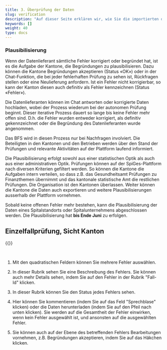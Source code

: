 ```yaml
---
title: 3. Überprüfung der Daten
slug: verification
description: "Auf dieser Seite erklären wir, wie Sie die importierten der Spitalstandorte Ihres Kantons auf der SpiGes plattform überprüfen können."
keywords: []
weight: 40
type: docs
---
```



### Plausibilisierung

Wenn der Datenlieferant sämtliche Fehler korrigiert oder begründet hat, ist es die Aufgabe der Kantone, die Begründungen zu plausibilisieren. Dazu können die Kantone Begründungen akzeptieren (Status «OK») oder in der Chat-Funktion, die bei jeder fehlerhaften Prüfung zu sehen ist, Rückfragen stellen oder eine Neulieferung anfordern. Ist ein Fehler nicht korrigierbar, so kann der Kanton diesen auch definitiv als Fehler kennzeichnen (Status «Fehler»).

Die Datenlieferanten können im Chat antworten oder korrigierte Daten hochladen, wobei der Prozess wiederum bei der autonomen Prüfung beginnt. Dieser iterative Prozess dauert so lange bis keine Fehler mehr offen sind. D.h. die Fehler wurden entweder korrigiert, als definitiv gekennzeichnet oder die Begründung des Datenlieferanten wurde angenommen.

Das BFS wird in diesen Prozess nur bei Nachfragen involviert. Die Beteiligten in den Kantonen und den Betrieben werden über den Stand der Prüfungen und relevante Aktivitäten auf der Plattform laufend informiert.

Die Plausibilisierung erfolgt sowohl aus einer statistischen Optik als auch aus einer administrativen Optik. Prüfungen können auf der SpiGes-Plattform nach diversen Kriterien gefiltert werden. So können die Kantone die Aufgaben intern verteilen, so dass z.B. das Gesundheitsamt Prüfungen zu Finanzthemen übernimmt und das kantonale statistische Amt die restlichen Prüfungen. Die Organisation ist den Kantonen überlassen. Weiter können die Kantone die Daten auch exportieren und weitere Plausibilisierungen ausserhalb der Plattform vornehmen.

Sobald keine offenen Fehler mehr bestehen, kann die Plausibilisierung der Daten eines Spitalstandorts oder Spitalunternehmens abgeschlossen werden. Die Plausibilisierung hat **bis Ende Juni** zu erfolgen.

## Einzelfallprüfung, Sicht Kanton

{{<insertImage image="controle_detail_canton.png" class="edge max-w-90">}}

&nbsp;

1. Mit den quadratischen Feldern können Sie mehrere Fehler auswählen.

2. In dieser Rubrik sehen Sie eine Beschreibung des Fehlers. Sie können auch mehr Details sehen, indem Sie auf den Fehler in der Rubrik "Fall-Id" klicken. 

3. In dieser Rubrik können Sie den Status jedes Fehlers sehen.

4. Hier können Sie kommentieren (indem Sie auf das Feld "Sprechblase" klicken) oder die Daten herunterladen (indem Sie auf den Pfeil nach unten klicken). Sie werden auf die Gesamtheit der Fehler einwirken, wenn kein Fehler ausgewählt ist, und ansonsten auf die ausgewählten Fehler. 

5. Sie können auch auf der Ebene des betreffenden Fehlers Bearbeitungen vornehmen, z.B. Begründungen akzeptieren, indem Sie auf das Häkchen klicken.
